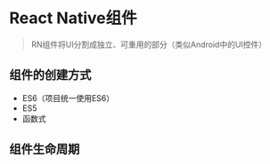 # React Native组件
> RN组件将UI分割成独立、可重用的部分（类似Android中的UI控件）

## 组件的创建方式
* ES6（项目统一使用ES6）
* ES5
* 函数式

## 组件生命周期




